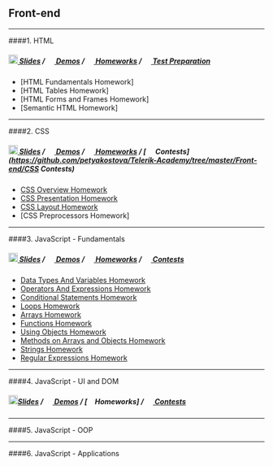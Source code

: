 ## Front-end

---

####1. HTML
##### [<img src="https://raw.githubusercontent.com/TelerikAcademy/Common/master/icons/presentation.png" height="18"/> Slides](https://github.com/petyakostova/Telerik-Academy/tree/master/Front-end/_Demos%20HTML/Slides) / [<img src="https://raw.githubusercontent.com/TelerikAcademy/Common/master/icons/code.png" height="15"> Demos](https://github.com/petyakostova/Telerik-Academy/tree/master/Front-end/_Demos%20HTML) / [<img src="https://raw.githubusercontent.com/TelerikAcademy/Common/master/icons/homework.png" height="15"> Homeworks](https://github.com/petyakostova/Telerik-Academy/tree/master/Front-end/HTML) / [<img src="https://raw.githubusercontent.com/TelerikAcademy/Common/master/icons/code.png" height="15"> Test Preparation](https://github.com/petyakostova/Telerik-Academy/tree/master/Front-end/_Demos%20HTML/7.%20Test%20Preparation)
* [HTML Fundamentals Homework]
* [HTML Tables Homework]
* [HTML Forms and Frames Homework]
* [Semantic HTML Homework]

---

####2. CSS
##### [<img src="https://raw.githubusercontent.com/TelerikAcademy/Common/master/icons/presentation.png" height="18"/> Slides](https://github.com/petyakostova/Telerik-Academy/tree/master/Front-end/_Demos%20CSS/Slides) / [<img src="https://raw.githubusercontent.com/TelerikAcademy/Common/master/icons/code.png" height="15"> Demos](https://github.com/petyakostova/Telerik-Academy/tree/master/Front-end/_Demos%20CSS) / [<img src="https://raw.githubusercontent.com/TelerikAcademy/Common/master/icons/homework.png" height="15"> Homeworks](https://github.com/petyakostova/Telerik-Academy/tree/master/Front-end/CSS) / [<img src="https://raw.githubusercontent.com/TelerikAcademy/Common/master/icons/code.png" height="15"> Contests](https://github.com/petyakostova/Telerik-Academy/tree/master/Front-end/CSS Contests)
* [CSS Overview Homework](https://github.com/petyakostova/Telerik-Academy/tree/master/Front-end/CSS/1.%20CSS%20Overview%20HW)
* [CSS Presentation Homework](https://github.com/petyakostova/Telerik-Academy/tree/master/Front-end/CSS/2.%20CSS%20Presentation%20HW)
* [CSS Layout Homework](https://github.com/petyakostova/Telerik-Academy/tree/master/Front-end/CSS/3.%20CSS%20Layout%20HW)
* [CSS Preprocessors Homework]

---

####3. JavaScript - Fundamentals
##### [<img src="https://raw.githubusercontent.com/TelerikAcademy/Common/master/icons/presentation.png" height="18"/> Slides](https://github.com/petyakostova/Telerik-Academy/tree/master/Front-end/_Demos%20JS%20Fundamentals/Slides) / [<img src="https://raw.githubusercontent.com/TelerikAcademy/Common/master/icons/code.png" height="15"> Demos](https://github.com/petyakostova/Telerik-Academy/tree/master/Front-end/_Demos%20JS%20Fundamentals) / [<img src="https://raw.githubusercontent.com/TelerikAcademy/Common/master/icons/homework.png" height="15"> Homeworks](https://github.com/petyakostova/Telerik-Academy/tree/master/Front-end/JS%20Fundamentals) / [<img src="https://raw.githubusercontent.com/TelerikAcademy/Common/master/icons/code.png" height="15"> Contests](https://github.com/petyakostova/Telerik-Academy/tree/master/Front-end/JS%20Fundamentals%20Contests)
* [Data Types And Variables Homework](https://github.com/petyakostova/Telerik-Academy/tree/master/Front-end/JS%20Fundamentals/data%20types%20and%20variables)
* [Operators And Expressions Homework](https://github.com/petyakostova/Telerik-Academy/tree/master/Front-end/JS%20Fundamentals/operators%20and%20expressions)
* [Conditional Statements Homework](https://github.com/petyakostova/Telerik-Academy/tree/master/Front-end/JS%20Fundamentals/conditional%20statements)
* [Loops Homework](https://github.com/petyakostova/Telerik-Academy/tree/master/Front-end/JS%20Fundamentals/loops)
* [Arrays Homework](https://github.com/petyakostova/Telerik-Academy/tree/master/Front-end/JS%20Fundamentals/arrays)
* [Functions Homework](https://github.com/petyakostova/Telerik-Academy/tree/master/Front-end/JS%20Fundamentals/functions)
* [Using Objects Homework](https://github.com/petyakostova/Telerik-Academy/tree/master/Front-end/JS%20Fundamentals/using%20objects)
* [Methods on Arrays and Objects Homework](https://github.com/petyakostova/Telerik-Academy/tree/master/Front-end/JS%20Fundamentals/methods%20on%20arrays%20and%20objects)
* [Strings Homework](https://github.com/petyakostova/Telerik-Academy/tree/master/Front-end/JS%20Fundamentals/strings)
* [Regular Expressions Homework](https://github.com/petyakostova/Telerik-Academy/tree/master/Front-end/JS%20Fundamentals/regular%20expressions)

---

####4. JavaScript - UI and DOM
##### [<img src="https://raw.githubusercontent.com/TelerikAcademy/Common/master/icons/presentation.png" height="18"/>Slides](https://github.com/petyakostova/Telerik-Academy/tree/master/Front-end/_Demos%20JS%20UI%20%26%20DOM/Slides) / [<img src="https://raw.githubusercontent.com/TelerikAcademy/Common/master/icons/code.png" height="15"> Demos](https://github.com/petyakostova/Telerik-Academy/tree/master/Front-end/_Demos%20JS%20UI%20%26%20DOM) / [<img src="https://raw.githubusercontent.com/TelerikAcademy/Common/master/icons/homework.png" height="15">Homeworks] / [<img src="https://raw.githubusercontent.com/TelerikAcademy/Common/master/icons/code.png" height="15"> Contests](https://github.com/petyakostova/Telerik-Academy/tree/master/Front-end/JS%20UI%20%26%20DOM%20Contests)

---

####5. JavaScript - OOP

---

####6. JavaScript - Applications
